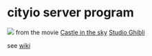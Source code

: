 # cityio server program

![](http://moviemezzanine.com/wp-content/uploads/laputa-header-1140x634.jpg)
from the movie [Castle in the sky](https://en.wikipedia.org/wiki/Castle_in_the_Sky) [Studio Ghibli](http://www.ghibli.jp/)

see [wiki](https://github.com/mitmedialab/cityioserver/wiki) 
